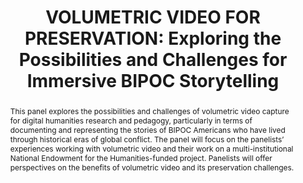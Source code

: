 ---
abstract: This panel explores the possibilities and challenges of volumetric video
  capture for digital humanities research and pedagogy, particularly in terms of documenting
  and representing the stories of BIPOC Americans who have lived through historical
  eras of global conflict. The panel will focus on the panelists’ experiences working
  with volumetric video and their work on a multi-institutional National Endowment
  for the Humanities-funded project. Panelists will offer perspectives on the benefits
  of volumetric video and its preservation challenges.
creators:
- Lischer-Katz, Zack
- Braggs, Rashida K.
- Carter, Bryan
- Bliedung von der Heide, Sven
date: null
document_url: https://www.ideals.illinois.edu/items/128284/bitstreams/428933/data.pdf
grand_parent: iPRES
institutions: []
keywords:
- volumetric video
- immersive media
- digital storytelling
- inclusion
- preservation
landing_page_url: https://hdl.handle.net/2142/121080
language: eng
layout: publication
license: CC-BY 4.0 International
notes_url: null
parent: iPRES 2023
publication_type: paper
size: null
slides_url: https://hdl.handle.net/2142/121686
source_name: iPRES
title: 'VOLUMETRIC VIDEO FOR PRESERVATION: Exploring the Possibilities and Challenges
  for Immersive BIPOC Storytelling'
year: 2023
---